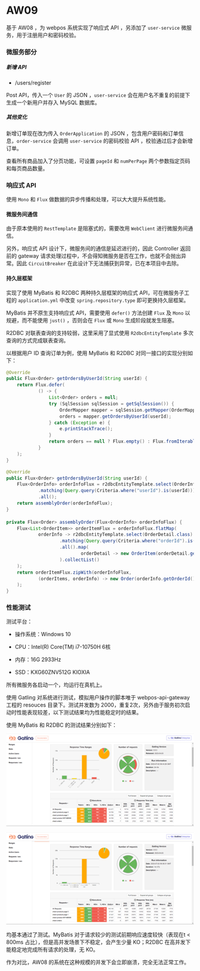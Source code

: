# AW09

基于 AW08 ，为 webpos 系统实现了响应式 API ，另添加了 `user-service` 微服务，用于注册用户和密码校验。

### 微服务部分

##### 新增 API

- /users/register

Post API，传入一个 `User` 的 JSON ，`user-service` 会在用户名不重复的前提下生成一个新用户并存入 MySQL 数据库。

##### 其他变化

新增订单现在改为传入 `OrderApplication` 的 JSON ，包含用户密码和订单信息，`order-service` 会调用 `user-service` 的密码校验 API ，校验通过后才会新增订单。

查看所有商品加入了分页功能，可设置 `pageId` 和 `numPerPage` 两个参数指定页码和每页商品数量。

### 响应式 API

使用 `Mono` 和 `Flux` 做数据的异步传播和处理，可以大大提升系统性能。

#### 微服务间通信

由于原本使用的 `RestTemplate` 是阻塞式的，需要改用 `WebClient` 进行微服务间通信。

另外，响应式 API 设计下，微服务间的通信是延迟进行的，因此 Controller 返回前的 gateway 请求处理过程中，不会得知微服务是否在工作，也就不会抛出异常。因此 `CircuitBreaker` 在此设计下无法捕获到异常，已在本项目中去除。

#### 持久层框架

实现了使用 MyBatis 和 R2DBC 两种持久层框架的响应式 API，可在微服务子工程的 `application.yml` 中改变 `spring.repository.type` 即可更换持久层框架。

MyBatis 并不原生支持响应式 API，需要使用 `defer()` 方法创建 `Flux` 及 `Mono` 以规避，而不能使用 `just()` ，否则会在 `Flux` 或 `Mono` 生成阶段就发生阻塞。

R2DBC 对联表查询的支持较弱，这里采用了显式使用 `R2dbcEntityTemplate` 多次查询的方式完成联表查询。

以根据用户 ID 查询订单为例，使用 MyBatis 和 R2DBC 对同一接口的实现分别如下：

```Java
@Override
public Flux<Order> getOrdersByUserId(String userId) {
    return Flux.defer(
            () -> {
                List<Order> orders = null;
                try (SqlSession sqlSession = getSqlSession()) {
                    OrderMapper mapper = sqlSession.getMapper(OrderMapper.class);
                    orders = mapper.getOrdersByUserId(userId);
                } catch (Exception e) {
                    e.printStackTrace();
                }
                return orders == null ? Flux.empty() : Flux.fromIterable(orders);
            }
    );
}
```

```Java
@Override
public Flux<Order> getOrdersByUserId(String userId) {
    Flux<OrderInfo> orderInfoFlux = r2dbcEntityTemplate.select(OrderInfo.class).from("order_info")
            .matching(Query.query(Criteria.where("userId").is(userId)))
            .all();
    return assemblyOrder(orderInfoFlux);
}    

private Flux<Order> assemblyOrder(Flux<OrderInfo> orderInfoFlux) {
    Flux<List<OrderItem>> orderItemFlux = orderInfoFlux.flatMap(
            orderInfo -> r2dbcEntityTemplate.select(OrderDetail.class).from("order_detail")
                    .matching(Query.query(Criteria.where("orderId").is(orderInfo.getOrderId())))
                    .all().map(
                            orderDetail -> new OrderItem(orderDetail.getAsin(), orderDetail.getNum())
                    ).collectList()
    );
    return orderItemFlux.zipWith(orderInfoFlux,
            (orderItems, orderInfo) -> new Order(orderInfo.getOrderId(), orderInfo.getUserId(), orderItems)
    );
}
```

### 性能测试

测试平台：

- 操作系统：Windows 10

- CPU：Intel(R) Core(TM) i7-10750H 6核
- 内存：16G 2933Hz
- SSD：KXG60ZNV512G KIOXIA

所有微服务各启动一个，均运行在真机上。

使用 Gatling 对系统进行测试，模拟用户操作的脚本唯于 webpos-api-gateway 工程的 resouces 目录下。测试并发数为 2000，重复2次，另外由于服务初次启动时性能表现较差，以下测试结果均为性能稳定时的结果。

使用 MyBatis 和 R2DBC 的测试结果分别如下：

![](./assets/mybatis.png)

![](./assets/r2dbc.png)

均基本通过了测试。MyBatis 对于请求较少的测试前期响应速度较快（表现在t < 800ms 占比），但是高并发场景下不稳定，会产生少量 KO；R2DBC 在高并发下能稳定地完成所有请求的处理，无 KO。

作为对比，AW08 的系统在这种规模的并发下会立即崩溃，完全无法正常工作。